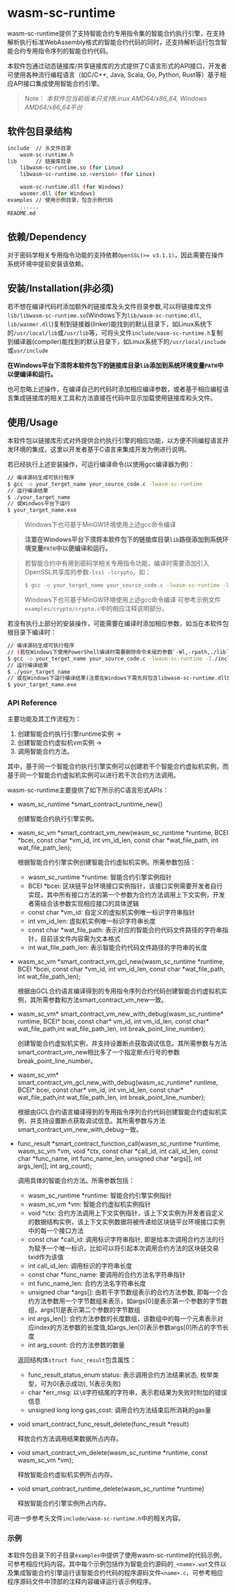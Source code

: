 # wasm-sc-runtime
wasm-sc-runtime提供了支持智能合约专用指令集的智能合约执行引擎，在支持解析执行标准WebAssembly格式的智能合约代码的同时，还支持解析运行包含智能合约专用指令序列的智能合约代码。

本软件包通过动态链接库/共享链接库的方式提供了C语言形式的API接口，开发者可使用各种流行编程语言（如C/C++, Java, Scala, Go, Python, Rust等）基于相应API接口集成使用智能合约引擎。

>Note： *本软件包当前版本只支持Linux AMD64/x86_64, Windows AMD64/x86_64平台*

## 软件包目录结构
```bash
include  // 头文件目录
    wasm-sc-runtime.h
lib      // 链接库目录
    libwasm-sc-runtime.so (for Linux)
    libwasm-sc-runtime.so.<version> (for Linux)

    wasm-sc-runtime.dll (for Windows)
    wasmer.dll (for Windows)
examples // 使用示例目录，包含示例代码
    ......
README.md
```

## 依赖/Dependency
对于密码学相关专用指令功能的支持依赖`OpenSSL(>= v3.1.1)`，因此需要在操作系统环境中提前安装该依赖。

## 安装/Installation(非必须)
若不想在编译代码时添加额外的链接库及头文件目录参数,可以将链接库文件`lib/libwasm-sc-runtime.so`(Windows下为`lib/wasm-sc-runtime.dll`, `lib/wasmer.dll`)复制到链接器(linker)能找到的默认目录下，如Linux系统下的`/usr/local/lib`或`/usr/lib`等，可将头文件`include/wasm-sc-runtime.h`复制到编译器(compiler)能找到的默认目录下，如Linux系统下的`/usr/local/include`或`usr/include`

**在Windows平台下须将本软件包下的链接库目录`lib`添加到系统环境变量`PATH`中以便编译和运行。**

也可忽略上述操作，在编译自己的代码时添加相应编译参数，或者基于相应编程语言集成链接库的相关工具和方法直接在代码中显示加载使用链接库和头文件。


## 使用/Usage 
本软件包以链接库形式对外提供合约执行引擎的相应功能，以方便不同编程语言开发环境的集成，这里以开发者基于C语言来集成开发为例进行说明。

若已经执行上述安装操作，可运行编译命令(以使用gcc编译器为例)： 
```bash
// 编译源码生成可执行程序
$ gcc -o your_terget_name your_source_code.c -lwasm-sc-runtime
// 运行编译结果
$ ./your_target_name
// 或Windwos平台下运行
$ your_target_name.exe
```
> Windows下也可基于MinGW环境使用上述gcc命令编译

> **注意在Windows平台下须将本软件包下的链接库目录`lib`路径添加到系统环境变量`PATH`中以便编译和运行。**

> 若智能合约中有用到密码学相关专用指令功能，编译时需要添加引入OpenSSL共享库的参数`-lssl -lcrypto`，如：
> ```bash
> $ gcc -o your_terget_name your_source_code.c -lwasm-sc-runtime -lssl -lcrypto
> ```

> Windows下也可基于MinGW环境使用上述gcc命令编译
> 可参考示例文件`examples/crypto/crypto.c`中的相应注释说明部分。

若没有执行上部分的安装操作，可能需要在编译时添加相应参数，如当在本软件包根目录下编译时：
```bash
// 编译源码生成可执行程序
// (若在Windows下使用PowerShell编译时需要删除命令末尾的参数`-Wl,-rpath,./lib`)
$ gcc -o your_terget_name your_source_code.c -lwasm-sc-runtime -I./include -L./lib -Wl,-rpath,./lib
// 运行编译结果
$ ./your_target_name
// 或在Windows下运行编译结果(注意在Windows下需先将包含libwasm-sc-runtime.dll的目录lib路径添加到系统环境变量Path中)
$ your_target_name.exe
```

### API Reference
主要功能及其工作流程为：
1. 创建智能合约执行引擎runtime实例 -> 
2. 创建智能合约虚拟机vm实例 -> 
3. 调用智能合约方法。

其中，基于同一个智能合约执行引擎实例可以创建若干个智能合约虚拟机实例，而基于同一个智能合约虚拟机实例可以进行若干次合约方法调用。

wasm-sc-runtime主要提供了如下所示的C语言形式APIs：
- wasm_sc_runtime *smart_contract_runtime_new()
  
  创建智能合约执行引擎实例。
- wasm_sc_vm *smart_contract_vm_new(wasm_sc_runtime *runtime, BCEI *bcei, const char *vm_id, int vm_id_len, const char *wat_file_path, int wat_file_path_len);

  根据智能合约引擎实例创建智能合约虚拟机实例。所需参数包括：
  - wasm_sc_runtime *runtime: 智能合约引擎实例指针
  - BCEI *bcei: 区块链平台环境接口实例指针，该接口实例需要开发者自行实现，其中所有接口方法的第一个参数为合约方法调用上下文实例，开发者需结合该参数实现相应接口的具体逻辑
  - const char *vm_id: 自定义的虚拟机实例唯一标识字符串指针
  - int vm_id_len: 虚拟机实例唯一标识字符串长度 
  - const char *wat_file_path: 表示对应的智能合约代码文件路径的字符串指针，目前该文件内容需为文本格式
  - int wat_file_path_len: 表示智能合约代码文件路径的字符串的长度

- wasm_sc_vm *smart_contract_vm_gcl_new(wasm_sc_runtime *runtime, BCEI *bcei, const char *vm_id, int vm_id_len, const char *wat_file_path, int wat_file_path_len);

   根据由GCL合约语言编译得到的专用指令序列合约代码创建智能合约虚拟机实例，其所需参数和方法smart_contract_vm_new一致。

- wasm_sc_vm* smart_contract_vm_new_with_debug(wasm_sc_runtime* runtime, BCEI* bcei, const char* vm_id, int vm_id_len, const char* wat_file_path,int wat_file_path_len, int break_point_line_number);

   创建智能合约虚拟机实例，并支持设置断点获取调试信息。其所需参数与方法smart_contract_vm_new相比多了一个指定断点行号的参数break_point_line_number。

- wasm_sc_vm* smart_contract_vm_gcl_new_with_debug(wasm_sc_runtime* runtime, BCEI* bcei, const char* vm_id, int vm_id_len, const char* wat_file_path,int wat_file_path_len, int break_point_line_number);

   根据由GCL合约语言编译得到的专用指令序列合约代码创建智能合约虚拟机实例，并支持设置断点获取调试信息。其所需参数与方法smart_contract_vm_new_with_debug一致。

- func_result *smart_contract_function_call(wasm_sc_runtime *runtime, wasm_sc_vm *vm, void *ctx, const char *call_id, int call_id_len, const char *func_name, int func_name_len, unsigned char *args[], int args_len[], int arg_count);

   调用具体的智能合约方法。所需参数包括：
   - wasm_sc_runtime *runtime: 智能合约引擎实例指针 
   - wasm_sc_vm *vm: 智能合约虚拟机实例指针
   - void *ctx: 合约方法调用上下文实例指针，该上下文实例为开发者自定义的数据结构实例，该上下文实例数据将被传递给区块链平台环境接口实例中的每一个接口方法
   - const char *call_id: 调用标识字符串指针, 即是给本次调用合约方法的行为赋予一个唯一标识，比如可以将引起本次调用合约方法的区块链交易txid作为该值
   - int call_id_len: 调用标识的字符串长度
   - const char *func_name: 要调用的合约方法名字符串指针
   - int func_name_len: 合约方法名字符串长度
   - unsigned char *args[]: 由若干字节数组表示的合约方法参数, 即每一个合约方法参数用一个字节数组来表示，如args[0]是表示第一个参数的字节数组，args[1]是表示第二个参数的字节数组
   - int args_len[]: 合约方法参数的长度数组，该数组中的每一个元素表示对应index的方法参数的长度值,如args_len[0]表示参数args[0]所占的字节长度
   - int arg_count: 合约方法参数的数量

   返回结构体`struct func_result`包含属性：
   - func_result_status_enum status: 表示调用合约方法结果状态, 枚举类型，可为0(表示成功), 1(表示失败)
   - char *err_msg: 以`\0`字符结尾的字符串，表示若结果为失败时附加的错误信息
   - unsigned long long gas_cost: 调用合约方法结束后所消耗的gas量

- void smart_contract_func_result_delete(func_result *result)

   释放合约方法调用结果数据所占内存。

- void smart_contract_vm_delete(wasm_sc_runtime *runtime, const wasm_sc_vm *vm);

   释放智能合约虚拟机实例所占内存。

- void smart_contract_runtime_delete(wasm_sc_runtime *runtime)

   释放智能合约引擎实例所占内存。

可进一步参考头文件`include/wasm-sc-runtime.h`中的相关内容。

### 示例
本软件包目录下的子目录`examples`中提供了使用wasm-sc-runtime的代码示例，可参考相应代码内容。其中每个示例包括作为智能合约源码的`_<name>.wat`文件以及集成智能合约引擎运行该智能合约代码的程序源码文件`<name>.c`，可参考相应程序源码文件中顶部的注释内容编译运行该示例程序。
